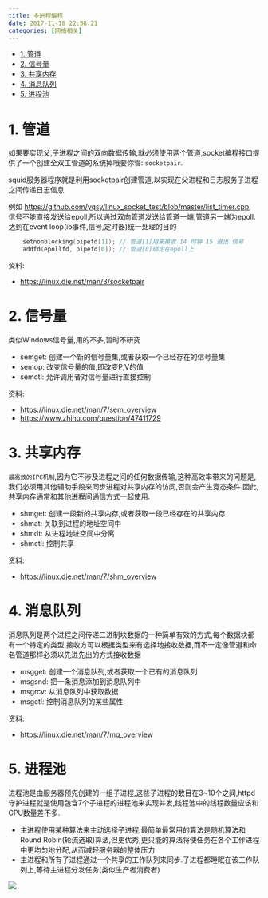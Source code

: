 ```yaml
---
title: 多进程编程
date: 2017-11-18 22:58:21
categories: [网络相关]
---
```


<!-- TOC -->

- [1. 管道](#1-管道)
- [2. 信号量](#2-信号量)
- [3. 共享内存](#3-共享内存)
- [4. 消息队列](#4-消息队列)
- [5. 进程池](#5-进程池)

<!-- /TOC -->

<a id="markdown-1-管道" name="1-管道"></a>
# 1. 管道

如果要实现父,子进程之间的双向数据传输,就必须使用两个管道,socket编程接口提供了一个创建全双工管道的系统掉哦要你管: `socketpair`.

squid服务器程序就是利用socketpair创建管道,以实现在父进程和日志服务子进程之间传递日志信息

例如 https://github.com/yqsy/linux_socket_test/blob/master/list_timer.cpp,  
信号不能直接发送给epoll,所以通过双向管道发送给管道一端,管道另一端为epoll.  
达到在event loop(io事件,信号,定时器)统一处理的目的
```c++
    setnonblocking(pipefd[1]); // 管道[1]用来接收 14 时钟 15 退出 信号
    addfd(epollfd, pipefd[0]); // 管道[0]绑定在epoll上
```

资料:
* https://linux.die.net/man/3/socketpair

<a id="markdown-2-信号量" name="2-信号量"></a>
# 2. 信号量


类似Windows信号量,用的不多,暂时不研究

* semget: 创建一个新的信号量集,或者获取一个已经存在的信号量集
* semop: 改变信号量的值,即改变P,V的值
* semctl: 允许调用者对信号量进行直接控制

资料:
* https://linux.die.net/man/7/sem_overview
* https://www.zhihu.com/question/47411729

<a id="markdown-3-共享内存" name="3-共享内存"></a>
# 3. 共享内存

`最高效的IPC机制`,因为它不涉及进程之间的任何数据传输,这种高效率带来的问题是,我们必须用其他辅助手段来同步进程对共享内存的访问,否则会产生竞态条件.因此,共享内存通常和其他进程间通信方式一起使用.


* shmget: 创建一段新的共享内存,或者获取一段已经存在的共享内存
* shmat: 关联到进程的地址空间中
* shmdt: 从进程地址空间中分离
* shmctl: 控制共享

资料:
* https://linux.die.net/man/7/shm_overview

<a id="markdown-4-消息队列" name="4-消息队列"></a>
# 4. 消息队列

消息队列是两个进程之间传递二进制块数据的一种简单有效的方式,每个数据块都有一个特定的类型,接收方可以根据类型来有选择地接收数据,而不一定像管道和命名管道那样必须以先进先出的方式接收数据

* msgget: 创建一个消息队列,或者获取一个已有的消息队列
* msgsnd: 把一条消息添加到消息队列中
* msgrcv: 从消息队列中获取数据
* msgctl: 控制消息队列的某些属性

资料:
* https://linux.die.net/man/7/mq_overview


<a id="markdown-5-进程池" name="5-进程池"></a>
# 5. 进程池

进程池是由服务器预先创建的一组子进程,这些子进程的数目在3~10个之间,httpd守护进程就是使用包含7个子进程的进程池来实现并发,线程池中的线程数量应该和CPU数量差不多.

* 主进程使用某种算法来主动选择子进程.最简单最常用的算法是随机算法和Round Robin(轮流选取)算法,但更优秀,更只能的算法将使任务在各个工作进程中更均匀地分配,从而减轻服务器的整体压力
* 主进程和所有子进程通过一个共享的工作队列来同步.子进程都睡眠在该工作队列上,等待主进程分发任务(类似生产者消费者)

![](http://ouxarji35.bkt.clouddn.com/snipaste_20171119_130951.png)

